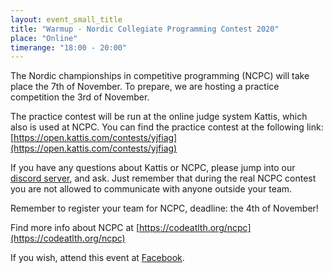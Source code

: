 ```yaml
---
layout: event_small_title
title: "Warmup - Nordic Collegiate Programming Contest 2020"
place: "Online"
timerange: "18:00 - 20:00"
---
```


The Nordic championships in competitive programming (NCPC) will take place the 7th of November. To prepare, we are hosting a practice competition the 3rd of November.

The practice contest will be run at the online judge system Kattis, which also is used at NCPC. You can find the practice contest at the following link: [https://open.kattis.com/contests/yjfiag](https://open.kattis.com/contests/yjfiag)

If you have any questions about Kattis or NCPC, please jump into our [discord server](https://discord.gg/NpnXYj4), and ask. Just remember that during the real NCPC contest you are not allowed to communicate with anyone outside your team.

Remember to register your team for NCPC, deadline: the 4th of November! 

Find more info about NCPC at [https://codeatlth.org/ncpc](https://codeatlth.org/ncpc)

If you wish, attend this event at [Facebook](https://www.facebook.com/events/650967309120808/).
